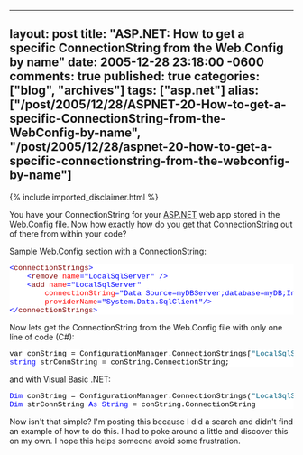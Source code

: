   ---
  layout: post
  title: "ASP.NET: How to get a specific ConnectionString from the Web.Config by name"
  date: 2005-12-28 23:18:00 -0600
  comments: true
  published: true
  categories: ["blog", "archives"]
  tags: ["asp.net"]
  alias: ["/post/2005/12/28/ASPNET-20-How-to-get-a-specific-ConnectionString-from-the-WebConfig-by-name", "/post/2005/12/28/aspnet-20-how-to-get-a-specific-connectionstring-from-the-webconfig-by-name"]
  ---
<!-- more -->
{% include imported_disclaimer.html %}
<p>You have your ConnectionString for your <a title="ASP.NET" href="http://asp.net" target="_blank">ASP.NET</a> web app stored in the Web.Config file. Now how exactly how do you get that ConnectionString out of there from within your code?</p>  <p>Sample Web.Config section with a ConnectionString:</p>  <pre class="csharpcode"><span class="kwrd">&lt;</span><span class="html">connectionStrings</span><span class="kwrd">&gt;</span>
    <span class="kwrd">&lt;</span><span class="html">remove</span> <span class="attr">name</span><span class="kwrd">=&quot;LocalSqlServer&quot;</span> <span class="kwrd">/&gt;</span>
    <span class="kwrd">&lt;</span><span class="html">add</span> <span class="attr">name</span><span class="kwrd">=&quot;LocalSqlServer&quot;</span>
        <span class="attr">connectionString</span><span class="kwrd">=&quot;Data Source=myDBServer;database=myDB;Integrated Security=True;&quot;</span>
        <span class="attr">providerName</span><span class="kwrd">=&quot;System.Data.SqlClient&quot;</span><span class="kwrd">/&gt;</span>
<span class="kwrd">&lt;/</span><span class="html">connectionStrings</span><span class="kwrd">&gt;</span></pre>
<style type="text/css">
.csharpcode, .csharpcode pre
{
	font-size: small;
	color: black;
	font-family: consolas, "Courier New", courier, monospace;
	background-color: #ffffff;
	/*white-space: pre;*/
}
.csharpcode pre { margin: 0em; }
.csharpcode .rem { color: #008000; }
.csharpcode .kwrd { color: #0000ff; }
.csharpcode .str { color: #006080; }
.csharpcode .op { color: #0000c0; }
.csharpcode .preproc { color: #cc6633; }
.csharpcode .asp { background-color: #ffff00; }
.csharpcode .html { color: #800000; }
.csharpcode .attr { color: #ff0000; }
.csharpcode .alt 
{
	background-color: #f4f4f4;
	width: 100%;
	margin: 0em;
}
.csharpcode .lnum { color: #606060; }</style>

<p>Now lets get the ConnectionString from the Web.Config file with only one line of code (C#):</p>

<pre class="csharpcode">var conString = ConfigurationManager.ConnectionStrings[<span class="str">&quot;LocalSqlServer&quot;</span>];
<span class="kwrd">string</span> strConnString = conString.ConnectionString;</pre>
<style type="text/css">
.csharpcode, .csharpcode pre
{
	font-size: small;
	color: black;
	font-family: consolas, "Courier New", courier, monospace;
	background-color: #ffffff;
	/*white-space: pre;*/
}
.csharpcode pre { margin: 0em; }
.csharpcode .rem { color: #008000; }
.csharpcode .kwrd { color: #0000ff; }
.csharpcode .str { color: #006080; }
.csharpcode .op { color: #0000c0; }
.csharpcode .preproc { color: #cc6633; }
.csharpcode .asp { background-color: #ffff00; }
.csharpcode .html { color: #800000; }
.csharpcode .attr { color: #ff0000; }
.csharpcode .alt 
{
	background-color: #f4f4f4;
	width: 100%;
	margin: 0em;
}
.csharpcode .lnum { color: #606060; }</style>

<p>and with Visual Basic .NET:</p>

<pre class="csharpcode"><span class="kwrd">Dim</span> conString = ConfigurationManager.ConnectionStrings(<span class="str">&quot;LocalSqlServer&quot;</span>)
<span class="kwrd">Dim</span> strConnString <span class="kwrd">As</span> <span class="kwrd">String</span> = conString.ConnectionString</pre>
<style type="text/css">
.csharpcode, .csharpcode pre
{
	font-size: small;
	color: black;
	font-family: consolas, "Courier New", courier, monospace;
	background-color: #ffffff;
	/*white-space: pre;*/
}
.csharpcode pre { margin: 0em; }
.csharpcode .rem { color: #008000; }
.csharpcode .kwrd { color: #0000ff; }
.csharpcode .str { color: #006080; }
.csharpcode .op { color: #0000c0; }
.csharpcode .preproc { color: #cc6633; }
.csharpcode .asp { background-color: #ffff00; }
.csharpcode .html { color: #800000; }
.csharpcode .attr { color: #ff0000; }
.csharpcode .alt 
{
	background-color: #f4f4f4;
	width: 100%;
	margin: 0em;
}
.csharpcode .lnum { color: #606060; }</style>

<p>Now isn't that simple? I'm posting this because I did a search and didn't find an example of how to do this. I had to poke around a little and discover this on my own. I hope this helps someone avoid some frustration.</p>
